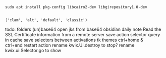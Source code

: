 

	sudo apt install pkg-config libcairo2-dev libgirepository1.0-dev


	('clam', 'alt', 'default', 'classic')




todo:
	folders
	(un)base64
	open jks from base64
	obsidian daily note
	Read the SSL Certificate information from a remote server
	save action selector query in cache
	save selectors between activations
	tk themes
	ctrl+home & ctrl+end
	restart action
	rename kwix.Ui.destroy to stop?
	rename kwix.ui.Selector.go to show
